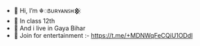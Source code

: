 - 👋 Hi, I’m ☬ꢺᴜʀʏᴀɴꜱʜ𒆜
- 👀 In class 12th 
- 🌱 And i live in Gaya Bihar 
- 💞️ Join for entertainment :- https://t.me/+MDNWqFeCQiU1ODdl
